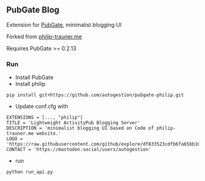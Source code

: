 ## PubGate Blog
Extension for [PubGate](https://github.com/autogestion/pubgate), minimalist blogging UI

Forked from [philip-trauner.me](https://github.com/PhilipTrauner/philip-trauner.me)


Requires PubGate >= 0.2.13
### Run

 - Install PubGate
 - Install philip
 ```
 pip install git+https://github.com/autogestion/pubgate-philip.git

```
 - Update conf.cfg with
```
EXTENSIONS = [..., "philip"]
TITLE = 'Lightweight ActivityPub Blogging Server'
DESCRIPTION = 'minimalist blogging UI based on Code of philip-trauner.me website.'
LOGO = 'https://raw.githubusercontent.com/github/explore/df833523cdfb6fa65bb162c67405302a494d6c52/topics/activitypub/activitypub.png'
CONTACT = 'https://mastodon.social/users/autogestion'
```
 - run 
```
python run_api.py

```